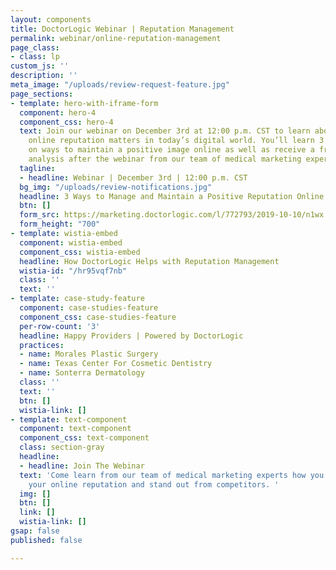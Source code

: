 ```yaml
---
layout: components
title: DoctorLogic Webinar | Reputation Management
permalink: webinar/online-reputation-management
page_class:
- class: lp
custom_js: ''
description: ''
meta_image: "/uploads/review-request-feature.jpg"
page_sections:
- template: hero-with-iframe-form
  component: hero-4
  component_css: hero-4
  text: Join our webinar on December 3rd at 12:00 p.m. CST to learn about why your
    online reputation matters in today’s digital world. You’ll learn 3 proven strategies
    on ways to maintain a positive image online as well as receive a free reputation
    analysis after the webinar from our team of medical marketing experts.
  tagline:
  - headline: Webinar | December 3rd | 12:00 p.m. CST
  bg_img: "/uploads/review-notifications.jpg"
  headline: 3 Ways to Manage and Maintain a Positive Reputation Online
  btn: []
  form_src: https://marketing.doctorlogic.com/l/772793/2019-10-10/n1wx
  form_height: "700"
- template: wistia-embed
  component: wistia-embed
  component_css: wistia-embed
  headline: How DoctorLogic Helps with Reputation Management
  wistia-id: "/hr95vqf7nb"
  class: ''
  text: ''
- template: case-study-feature
  component: case-studies-feature
  component_css: case-studies-feature
  per-row-count: '3'
  headline: Happy Providers | Powered by DoctorLogic
  practices:
  - name: Morales Plastic Surgery
  - name: Texas Center For Cosmetic Dentistry
  - name: Sonterra Dermatology
  class: ''
  text: ''
  btn: []
  wistia-link: []
- template: text-component
  component: text-component
  component_css: text-component
  class: section-gray
  headline:
  - headline: Join The Webinar
  text: 'Come learn from our team of medical marketing experts how you can improve
    your online reputation and stand out from competitors. '
  img: []
  btn: []
  link: []
  wistia-link: []
gsap: false
published: false

---
```

